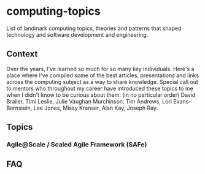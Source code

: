 # computing-topics
List of landmark computing topics, theories and patterns that shaped technology and software development and engineering.

## Context
Over the years, I've learned so much for so many key individuals.  Here's a place where I've compiled some of the best articles, presentations and links across the computing subject as a way to share knowledge.  Special call out to mentors who throughout my career have introduced these topics to me when I didn't know to be curious about them:  (in no particular order) David Brailer, Timi Leslie, Julie Vaughan Murchinson, Tim Andrews, Lori Evans-Bernstein, Lee Jones, Missy Kranser, Alan Kay, Joseph Ray.

## Topics
### Agile@Scale / Scaled Agile Framework (SAFe)

## FAQ
